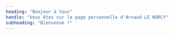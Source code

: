 ```yaml
---
heading: "Bonjour à tous"
handle: "Vous êtes sur la page personnelle d'Arnaud LE NORCY"
subheading: "Bienvenue !"
---
```

